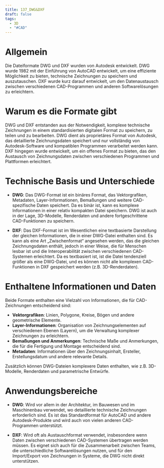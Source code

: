 ```yaml
---
title: 137_DWG&DXF
draft: false
tags:
  - 3D
  - "#CAD"
---
```

 
# Allgemein

Die Dateiformate DWG und DXF wurden von Autodesk entwickelt. DWG wurde 1982 mit der Einführung von AutoCAD entwickelt, um eine effiziente Möglichkeit zu bieten, technische Zeichnungen zu speichern und auszutauschen. DXF wurde kurz darauf entwickelt, um den Datenaustausch zwischen verschiedenen CAD-Programmen und anderen Softwarelösungen zu erleichtern.

# Warum es die Formate gibt

DWG und DXF entstanden aus der Notwendigkeit, komplexe technische Zeichnungen in einem standardisierten digitalen Format zu speichern, zu teilen und zu bearbeiten. DWG dient als proprietäres Format von Autodesk, das detaillierte Zeichnungsdaten speichert und nur vollständig von Autodesk-Software und kompatiblen Programmen verarbeitet werden kann. DXF hingegen wurde entwickelt, um ein offenes Format zu bieten, das den Austausch von Zeichnungsdaten zwischen verschiedenen Programmen und Plattformen erleichtert.

# Technische Basis und Unterschiede

- **DWG**: Das DWG-Format ist ein binäres Format, das Vektorgrafiken, Metadaten, Layer-Informationen, Bemaßungen und weitere CAD-spezifische Daten speichert. Da es binär ist, kann es komplexe Informationen in einer relativ kompakten Datei speichern. DWG ist auch in der Lage, 3D-Modelle, Renderdaten und andere fortgeschrittene CAD-Funktionen zu speichern.

- **DXF**: Das DXF-Format ist im Wesentlichen eine textbasierte Darstellung der gleichen Informationen, die in einer DWG-Datei enthalten sind. Es kann als eine Art „Zwischenformat“ angesehen werden, das die gleichen Zeichnungsdaten enthält, jedoch in einer Weise, die für Menschen lesbar ist und die Interoperabilität zwischen verschiedenen CAD-Systemen erleichtert. Da es textbasiert ist, ist die Datei tendenziell größer als eine DWG-Datei, und es können nicht alle komplexen CAD-Funktionen in DXF gespeichert werden (z.B. 3D-Renderdaten).
    

# Enthaltene Informationen und Daten

Beide Formate enthalten eine Vielzahl von Informationen, die für CAD-Zeichnungen entscheidend sind:

- **Vektorgrafiken**: Linien, Polygone, Kreise, Bögen und andere geometrische Elemente.
- **Layer-Informationen**: Organisation von Zeichnungselementen auf verschiedenen Ebenen (Layern), um die Verwaltung komplexer Zeichnungen zu erleichtern.
- **Bemaßungen und Anmerkungen**: Technische Maße und Anmerkungen, die für die Fertigung und Montage entscheidend sind.
- **Metadaten**: Informationen über den Zeichnungsinhalt, Ersteller, Erstellungsdatum und andere relevante Details.

Zusätzlich können DWG-Dateien komplexere Daten enthalten, wie z.B. 3D-Modelle, Renderdaten und parametrische Entwürfe.

# Anwendungsbereiche

- **DWG**: Wird vor allem in der Architektur, im Bauwesen und im Maschinenbau verwendet, wo detaillierte technische Zeichnungen erforderlich sind. Es ist das Standardformat für AutoCAD und andere Autodesk-Produkte und wird auch von vielen anderen CAD-Programmen unterstützt.
    
- **DXF**: Wird oft als Austauschformat verwendet, insbesondere wenn Daten zwischen verschiedenen CAD-Systemen übertragen werden müssen. Es eignet sich auch für die Zusammenarbeit zwischen Teams, die unterschiedliche Softwarelösungen nutzen, und für den Import/Export von Zeichnungen in Systeme, die DWG nicht direkt unterstützen.